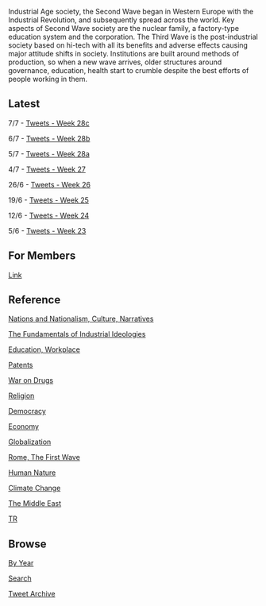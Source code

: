 
Industrial Age society, the Second Wave began in Western Europe with
the Industrial Revolution, and subsequently spread across the
world. Key aspects of Second Wave society are the nuclear family, a
factory-type education system and the corporation. The Third Wave is
the post-industrial society based on hi-tech with all its benefits and
adverse effects causing major attitude shifts in society. Institutions
are built around methods of production, so when a new wave arrives,
older structures around governance, education, health start to crumble
despite the best efforts of people working in them.

## Latest

7/7 - [Tweets - Week 28c](/tweets/2020/week28c.md)

6/7 - [Tweets - Week 28b](/tweets/2020/week28b.md)

5/7 - [Tweets - Week 28a](/tweets/2020/week28a.md)

4/7 - [Tweets - Week 27](/tweets/2020/week27.md)

26/6 - [Tweets - Week 26](/tweets/2020/week26.md)

19/6 - [Tweets - Week 25](/tweets/2020/week25.md)

12/6 - [Tweets - Week 24](/tweets/2020/week24.md)

5/6 - [Tweets - Week 23](/tweets/2020/week23.md)

## For Members

[Link](https://thirdwave-members.herokuapp.com)

## Reference

[Nations and Nationalism, Culture, Narratives](/2013/02/nations-and-nationalism.md)

[The Fundamentals of Industrial Ideologies](/2011/04/fundamentals-of-industrial-ideologies.md)

[Education, Workplace](2017/09/education-workplace.md)

[Patents](/2018/09/patents.md)

[War on Drugs](/2019/11/war-on-drugs.md)

[Religion](/2015/04/god-religion.md)

[Democracy](/2016/11/democracy.md)

[Economy](/2018/05/economy.md)

[Globalization](/2018/09/globalization.md)

[Rome, The First Wave](/2017/12/rome.md)

[Human Nature](/2020/07/human-nature.md)

[Climate Change](/2018/12/climate.md)

[The Middle East](/2019/07/middleeast.md)

[TR](../tr)

## Browse

[By Year](years.md)

[Search](search.html)

[Tweet Archive](/tweets/README.md)


